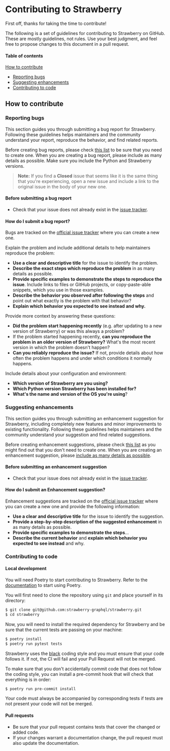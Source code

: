 # Contributing to Strawberry

First off, thanks for taking the time to contribute!

The following is a set of guidelines for contributing to Strawberry on GitHub.
These are mostly guidelines, not rules. Use your best judgment, and feel free
to propose changes to this document in a pull request.

#### Table of contents

[How to contribute](#how-to-contribute)

- [Reporting bugs](#reporting-bugs)
- [Suggesting enhancements](#suggesting-enhancements)
- [Contributing to code](#contributing-to-code)

## How to contribute

### Reporting bugs

This section guides you through submitting a bug report for Strawberry.
Following these guidelines helps maintainers and the community understand your report, reproduce the behavior, and find related reports.

Before creating bug reports, please check
[this list](#before-submitting-a-bug-report) to be sure that you need to create
one. When you are creating a bug report, please include as many details as
possible. Make sure you include the Python and Strawberry versions.

> **Note:** If you find a **Closed** issue that seems like it is the same thing
> that you're experiencing, open a new issue and include a link to the original
> issue in the body of your new one.

#### Before submitting a bug report

- Check that your issue does not already exist in the
  [issue tracker](https://github.com/strawberry-graphql/strawberry/issues).

#### How do I submit a bug report?

Bugs are tracked on the
[official issue tracker](https://github.com/strawberry-graphql/strawberry/issues)
where you can create a new one.

Explain the problem and include additional details to help maintainers reproduce
the problem:

- **Use a clear and descriptive title** for the issue to identify the problem.
- **Describe the exact steps which reproduce the problem** in as many details as
  possible.
- **Provide specific examples to demonstrate the steps to reproduce the issue**.
  Include links to files or GitHub projects, or copy-paste-able snippets, which you use in those examples.
- **Describe the behavior you observed after following the steps** and point out
  what exactly is the problem with that behavior?
- **Explain which behavior you expected to see instead and why.**

Provide more context by answering these questions:

- **Did the problem start happening recently** (e.g. after updating to a new version of Strawberry) or was this always a problem?
- If the problem started happening recently, **can you reproduce the problem in
  an older version of Strawberry?** What's the most recent version in which the problem doesn't happen?
- **Can you reliably reproduce the issue?** If not, provide details about how
  often the problem happens and under which conditions it normally happens.

Include details about your configuration and environment:

- **Which version of Strawberry are you using?**
- **Which Python version Strawberry has been installed for?**
- **What's the name and version of the OS you're using**?

### Suggesting enhancements

This section guides you through submitting an enhancement suggestion for
Strawberry, including completely new features and minor improvements to existing
functionality. Following these guidelines helps maintainers and the community
understand your suggestion and find related suggestions.

Before creating enhancement suggestions, please check
[this list](#before-submitting-an-enhancement-suggestion) as you might find out
that you don't need to create one. When you are creating an enhancement
suggestion, please
[include as many details as possible](#how-do-i-submit-an-enhancement-suggestion).

#### Before submitting an enhancement suggestion

- Check that your issue does not already exist in the
  [issue tracker](https://github.com/strawberry-graphql/strawberry/issues).

#### How do I submit an Enhancement suggestion?

Enhancement suggestions are tracked on the
[official issue tracker](https://github.com/strawberry-graphql/strawberry/issues)
where you can create a new one and provide the following information:

- **Use a clear and descriptive title** for the issue to identify the
  suggestion.
- **Provide a step-by-step description of the suggested enhancement** in as many
  details as possible.
- **Provide specific examples to demonstrate the steps**...
- **Describe the current behavior** and **explain which behavior you expected to
  see instead** and why.

### Contributing to code

#### Local development

You will need Poetry to start contributing to Strawberry. Refer to the
[documentation](https://poetry.eustace.io/docs/#introduction) to start using
Poetry.

You will first need to clone the repository using `git` and place yourself in
its directory:

```bash
$ git clone git@github.com:strawberry-graphql/strawberry.git
$ cd strawberry
```

Now, you will need to install the required dependency for Strawberry and be sure
that the current tests are passing on your machine:

```bash
$ poetry install
$ poetry run pytest tests
```

Strawberry uses the [black](https://github.com/ambv/black) coding style and you
must ensure that your code follows it. If not, the CI will fail and your Pull Request will not be merged.

To make sure that you don't accidentally commit code that does not follow the
coding style, you can install a pre-commit hook that will check that everything
is in order:

```bash
$ poetry run pre-commit install
```

Your code must always be accompanied by corresponding tests if tests are not
present your code will not be merged.

#### Pull requests

- Be sure that your pull request contains tests that cover the changed or added
  code.
- If your changes warrant a documentation change, the pull request must also
  update the documentation.
